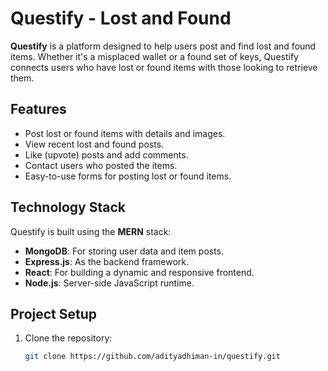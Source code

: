 # Questify - Lost and Found

**Questify** is a platform designed to help users post and find lost and found items. Whether it's a misplaced wallet or a found set of keys, Questify connects users who have lost or found items with those looking to retrieve them.

## Features

- Post lost or found items with details and images.
- View recent lost and found posts.
- Like (upvote) posts and add comments.
- Contact users who posted the items.
- Easy-to-use forms for posting lost or found items.

## Technology Stack

Questify is built using the **MERN** stack:

- **MongoDB**: For storing user data and item posts.
- **Express.js**: As the backend framework.
- **React**: For building a dynamic and responsive frontend.
- **Node.js**: Server-side JavaScript runtime.

## Project Setup

1. Clone the repository:
   ```bash
   git clone https://github.com/adityadhiman-in/questify.git
   ```
